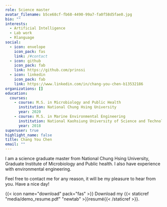 ```yaml
---
role: Science master
avatar_filename: b5ce68cf-fb68-4490-99a7-fa0f58d5fae0.jpg
bio: ""
interests:
  - Artificial Intelligence
  - Lab work
  - Rlanguage
social:
  - icon: envelope
    icon_pack: fas
    link: /#contact
  - icon: github
    icon_pack: fab
    link: https://github.com/prinssi
  - icon: linkedin
    icon_pack: fab
    link: https://www.linkedin.com/in/chang-you-chen-b13532186
organizations: []
education:
  courses:
    - course: M.S. in Microbiology and Public Health
      institution: National Chung Hsing University
      year: 2020
    - course: M.S. in Marine Environmental Engineering
      institution: National Kaohsiung University of Science and Technology
      year: 2018
superuser: true
highlight_name: false
title: Chang You Chen
email: ""
---
```

I am a science graduate master from National Chung Hsing University, Graduate Institute of Microbiology and Public health. I also have experience with environmental engineering.


Feel free to contact me for any reason, it will be my pleasure to hear from you. Have a nice day!

{{< icon name="download" pack="fas" >}} Download my {{< staticref "media/demo_resume.pdf" "newtab" >}}resumé{{< /staticref >}}.
